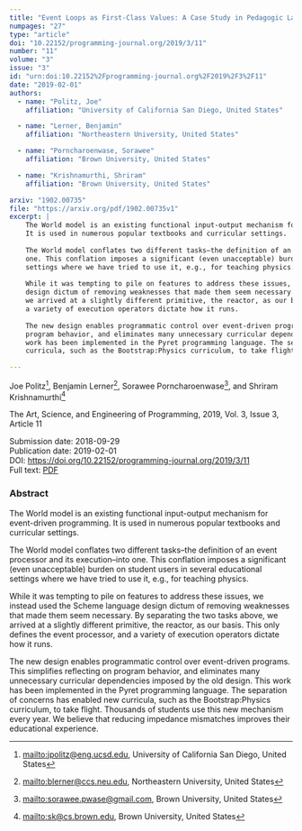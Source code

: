 ```yaml
---
title: "Event Loops as First-Class Values: A Case Study in Pedagogic Language Design"
numpages: "27"
type: "article"
doi: "10.22152/programming-journal.org/2019/3/11"
number: "11"
volume: "3"
issue: "3"
id: "urn:doi:10.22152%2Fprogramming-journal.org%2F2019%2F3%2F11"
date: "2019-02-01"
authors: 
  - name: "Politz, Joe"
    affiliation: "University of California San Diego, United States"

  - name: "Lerner, Benjamin"
    affiliation: "Northeastern University, United States"

  - name: "Porncharoenwase, Sorawee"
    affiliation: "Brown University, United States"

  - name: "Krishnamurthi, Shriram"
    affiliation: "Brown University, United States"

arxiv: "1902.00735"
file: "https://arxiv.org/pdf/1902.00735v1"
excerpt: |
    The World model is an existing functional input-output mechanism for event-driven programming.
    It is used in numerous popular textbooks and curricular settings.
    
    The World model conflates two different tasks–the definition of an event processor and its execution–into
    one. This conflation imposes a significant (even unacceptable) burden on student users in several educational
    settings where we have tried to use it, e.g., for teaching physics.
    
    While it was tempting to pile on features to address these issues, we instead used the Scheme language
    design dictum of removing weaknesses that made them seem necessary. By separating the two tasks above,
    we arrived at a slightly different primitive, the reactor, as our basis. This only defines the event processor, and
    a variety of execution operators dictate how it runs.
    
    The new design enables programmatic control over event-driven programs. This simplifies reflecting on
    program behavior, and eliminates many unnecessary curricular dependencies imposed by the old design. This
    work has been implemented in the Pyret programming language. The separation of concerns has enabled new
    curricula, such as the Bootstrap:Physics curriculum, to take flight. Thousands of students use this new mechanism every year. We believe that reducing impedance mismatches improves their educational experience.

---
```

Joe Politz[^1], Benjamin Lerner[^2], Sorawee Porncharoenwase[^3], and Shriram Krishnamurthi[^4]

The Art, Science, and Engineering of Programming, 2019, Vol. 3, Issue 3, Article 11

Submission date: 2018-09-29  
Publication date: 2019-02-01  
DOI: <https://doi.org/10.22152/programming-journal.org/2019/3/11>  
Full text: [PDF](https://arxiv.org/pdf/1902.00735v1)  


### Abstract
The World model is an existing functional input-output mechanism for event-driven programming.
It is used in numerous popular textbooks and curricular settings.

The World model conflates two different tasks–the definition of an event processor and its execution–into
one. This conflation imposes a significant (even unacceptable) burden on student users in several educational
settings where we have tried to use it, e.g., for teaching physics.

While it was tempting to pile on features to address these issues, we instead used the Scheme language
design dictum of removing weaknesses that made them seem necessary. By separating the two tasks above,
we arrived at a slightly different primitive, the reactor, as our basis. This only defines the event processor, and
a variety of execution operators dictate how it runs.

The new design enables programmatic control over event-driven programs. This simplifies reflecting on
program behavior, and eliminates many unnecessary curricular dependencies imposed by the old design. This
work has been implemented in the Pyret programming language. The separation of concerns has enabled new
curricula, such as the Bootstrap:Physics curriculum, to take flight. Thousands of students use this new mechanism every year. We believe that reducing impedance mismatches improves their educational experience.


[^1]: <mailto:jpolitz@eng.ucsd.edu>, University of California San Diego, United States
[^2]: <mailto:blerner@ccs.neu.edu>, Northeastern University, United States
[^3]: <mailto:sorawee.pwase@gmail.com>, Brown University, United States
[^4]: <mailto:sk@cs.brown.edu>, Brown University, United States
